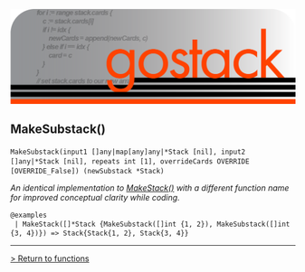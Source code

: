 ![Banner](../../media/gostack_SmallerTransparent.png)

 <h2>MakeSubstack()</h2>

 `MakeSubstack(input1 []any|map[any]any|*Stack [nil], input2 []any|*Stack [nil], repeats int [1], overrideCards OVERRIDE [OVERRIDE_False]) (newSubstack *Stack)`

 *An identical implementation to [MakeStack()](MakeStack.md) with a different function name for improved conceptual clarity while coding.*

```
@examples
 | MakeStack([]*Stack {MakeSubstack([]int {1, 2}), MakeSubstack([]int {3, 4})}) => Stack{Stack{1, 2}, Stack{3, 4}}
```

---

 [> Return to functions](../functionsAPI.md)